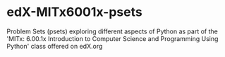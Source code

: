 # edX-MITx6001x-psets
Problem Sets (psets) exploring different aspects of Python as part of the 'MITx: 6.00.1x Introduction to Computer Science and Programming Using Python' class offered on edX.org
